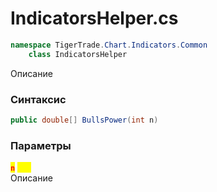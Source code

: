 
# IndicatorsHelper.cs
```csharp
namespace TigerTrade.Chart.Indicators.Common  
    class IndicatorsHelper
```

Описание

### Синтаксис
```csharp
public double[] BullsPower(int n)
```

### Параметры
<mark style="color:red;">**`n`**</mark> <mark style="color:yellow;">`int`</mark>  
 Описание  
  

                    
                    